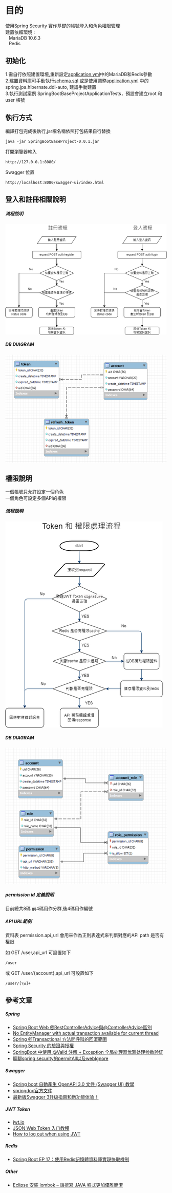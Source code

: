 # 目的
使用Spring Security 實作基礎的帳號登入和角色權限管理  
建置依賴環境 :  
&ensp; MariaDB 10.6.3  
&ensp; Redis  

## 初始化 
1.需自行依照建置環境,重新設定[application.yml](src/main/resources/application.yml)中的MariaDB和Redis參數  
2.建置資料庫可手動執行[schema.sql](src/main/resources/sql/schema.sql)  或是使用調整[application.yml](src/main/resources/application.yml) 中的spring.jpa.hibernate.ddl-auto, 建議手動建置   
3.執行測試案例 SpringBootBaseProjectApplicationTests，預設會建立root 和 user 帳號  


## 執行方式

編譯打包完成後執行,jar檔名稱依照打包結果自行替換

```shell
java -jar SpringBootBaseProject-0.0.1.jar
```

打開瀏覽器輸入

```shell
http://127.0.0.1:8080/
```

Swagger 位置

```shell
http://localhost:8080/swagger-ui/index.html
```
## 登入和註冊相關說明

##### 流程說明
<img src="doc/login_register_flow_chart.png" >

##### DB DIAGRAM
<img src="doc/token_db_diagram.png" >

## 權限說明
一個帳號只允許設定一個角色  
一個角色可設定多個API的權限

##### 流程說明
<img src="doc/token_permission_check.png" >

##### DB DIAGRAM
<img src="doc/permission_db_diagram.png" >

##### permission id 定義說明
目前總共8碼
前4碼用作分群,後4碼用作編號


##### API URL範例

資料表 permission.api_url 會用來作為正則表達式來判斷對應的API path 是否有權限

如 GET /user,api_url 可設置如下

```shell
/user
```

或 GET /user/{account},api_url 可設置如下

```shell
/user/[\w]+
```


## 參考文章
#####  Spring
* [Spring Boot Web @RestControllerAdvice與@ControllerAdvice區別](https://matthung0807.blogspot.com/2020/12/spring-boot-web-restcontrolleradvice-controlleradvice-difference.html)
* [No EntityManager with actual transaction available for current thread](https://www.cnblogs.com/sxdcgaq8080/p/8984140.html)
* [Spring @Transactional 方法間呼叫的回滾範圍](https://matthung0807.blogspot.com/2020/11/spring-transactional-methods-call-rollback-boundaries.html)
* [Spring Security 的驗證與授權](https://chikuwa-tech-study.blogspot.com/2021/06/spring-boot-security-authentication-and-authorization.html)
* [SpringBoot 中使用 @Valid 注解 + Exception 全局处理器优雅处理参数验证](http://www.mydlq.club/article/49/)
* [聊聊spring security的permitAll以及webIgnore](https://segmentfault.com/a/1190000012160850)


##### Swagger
* [Spring boot 自動產生 OpenAPI 3.0 文件 (Swagger UI) 教學](https://www.ruyut.com/2022/05/spring-boot-openapi-3-swagger-ui.html)
* [springdoc官方文件](https://springdoc.org/)
* [最新版Swagger 3升级指南和新功能体验！](https://cloud.tencent.com/developer/article/1802047)

#####  JWT Token
* [jwt.io](https://jwt.io/)
* [JSON Web Token 入门教程](http://www.ruanyifeng.com/blog/2018/07/json_web_token-tutorial.html)
* [How to log out when using JWT](https://medium.com/devgorilla/how-to-log-out-when-using-jwt-a8c7823e8a6)

#####  Redis
* [Spring Boot EP 17：使用Redis記憶體資料庫實現快取機制](https://jovepater.com/article/spring-boot-ep-17-redis-cache/)


#####  Other
* [Eclipse 安装 lombok – 讓撰寫 JAVA 程式更加優雅簡潔](https://polinwei.com/lombok-install-in-eclipse/)





